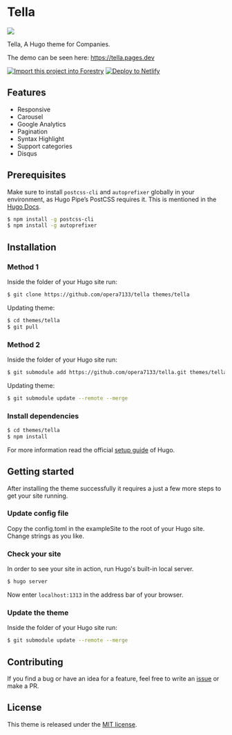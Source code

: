 # Tella
![](https://user-images.githubusercontent.com/39876629/103476491-9d870880-4df9-11eb-9961-98015b19968c.png)

Tella, A Hugo theme for Companies.

The demo can be seen here: https://tella.pages.dev

[![Import this project into Forestry](https://assets.forestry.io/import-to-forestryK.svg)](https://app.forestry.io/quick-start?repo=opera7133/tella&engine=hugo&version=0.80.0&config=exampleSite)
[![Deploy to Netlify](https://www.netlify.com/img/deploy/button.svg)](https://app.netlify.com/start/deploy?repository=https://github.com/opera7133/tella)

## Features
* Responsive
* Carousel
* Google Analytics
* Pagination
* Syntax Highlight
* Support categories
* Disqus

## Prerequisites

Make sure to install `postcss-cli` and `autoprefixer` globally in your environment, as Hugo Pipe’s PostCSS requires it. This is mentioned in the [Hugo Docs](https://gohugo.io/hugo-pipes/postcss/).

```bash
$ npm install -g postcss-cli
$ npm install -g autoprefixer
```

## Installation
### Method 1
Inside the folder of your Hugo site run:

```bash
$ git clone https://github.com/opera7133/tella themes/tella
```

Updating theme:
```bash
$ cd themes/tella
$ git pull
```

### Method 2
Inside the folder of your Hugo site run:

```bash
$ git submodule add https://github.com/opera7133/tella.git themes/tella
```

Updating theme:
```bash
$ git submodule update --remote --merge
```

### Install dependencies
```bash
$ cd themes/tella
$ npm install
```

For more information read the official [setup guide](https://gohugo.io/overview/installing/) of Hugo.

## Getting started
After installing the theme successfully it requires a just a few more steps to get your site running.

### Update config file
Copy the config.toml in the exampleSite to the root of your Hugo site. Change strings as you like.

### Check your site
In order to see your site in action, run Hugo's built-in local server.
```bash
$ hugo server
```
Now enter `localhost:1313` in the address bar of your browser.

### Update the theme
Inside the folder of your Hugo site run:

```bash
$ git submodule update --remote --merge
```

## Contributing
If you find a bug or have an idea for a feature, feel free to write an [issue](https://github.com/opera7133/tella/issues) or make a PR.

## License
This theme is released under the [MIT license](https://github.com/opera7133/tella/blob/master/LICENSE).
